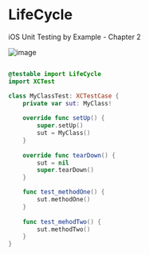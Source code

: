 # LifeCycle
iOS Unit Testing by Example - Chapter 2

![image](https://user-images.githubusercontent.com/47273077/178744829-44543765-d038-4d50-938d-7fb790badb98.png)

```swift

@testable import LifeCycle
import XCTest

class MyClassTest: XCTestCase {
    private var sut: MyClass!
    
    override func setUp() {
        super.setUp()
        sut = MyClass()
    }
    
    override func tearDown() {
        sut = nil
        super.tearDown()
    }

    func test_methodOne() {
        sut.methodOne()
    }
    
    func test_mehodTwo() {
        sut.methodTwo()
    }
}

```
